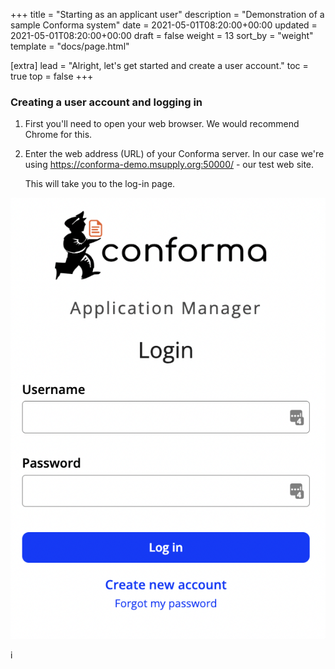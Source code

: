 +++
title = "Starting as an applicant user"
description = "Demonstration of a sample Conforma system"
date = 2021-05-01T08:20:00+00:00
updated = 2021-05-01T08:20:00+00:00
draft = false
weight = 13
sort_by = "weight"
template = "docs/page.html"

[extra]
lead = "Alright, let's get started and create a user account."
toc = true
top = false
+++

### Creating a user account and logging in

1.  First you'll need to open your web browser. We would recommend Chrome for this.

2.  Enter the web address (URL) of your Conforma server. In our case we're using https://conforma-demo.msupply.org:50000/ - our test web site. 
    
    This will take you to the log-in page.

<div class = "autowidth">
    <a href="docs/public/content/docs/Tutorial/Tutorial_overview/1.png" target="_blank">
        <img src="docs/public/content/docs/Tutorial/Tutorial_overview/1.png" alt="" >
    </a>
</div>

i